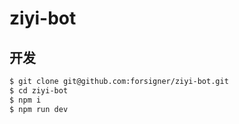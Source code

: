 # ziyi-bot

## 开发

```bash
$ git clone git@github.com:forsigner/ziyi-bot.git
$ cd ziyi-bot
$ npm i 
$ npm run dev
```